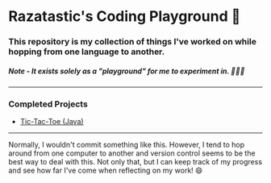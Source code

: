 # Razatastic's Coding Playground 🎪

### This repository is my collection of things I've worked on while hopping from one language to another.

##### Note - It exists solely as a "playground" for me to experiment in. 👨🏽‍🔬

---
### Completed Projects
- [Tic-Tac-Toe (Java)](https://github.com/Razatastic/coding-playground/tree/master/Java/TicTacToe)
---

Normally, I wouldn't commit something like this. However, I tend to hop around from one computer to another and version control seems to be the best way to deal with this. Not only that, but I can keep track of my progress and see how far I've come when reflecting on my work! 😄
